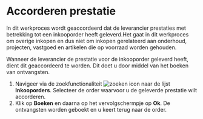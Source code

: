 # Accorderen prestatie

In dit werkproces wordt geaccordeerd dat de leverancier prestaties met betrekking tot een inkooporder heeft geleverd.Het gaat in dit werkproces om overige inkopen en dus niet om inkopen gerelateerd aan onderhoud, projecten, vastgoed en artikelen die op voorraad worden gehouden.

Wanneer de leverancier de prestatie voor de inkooporder geleverd heeft, dient dit geaccordeerd te worden. Dit doet u door middel van het boeken van ontvangsten. 

1. Navigeer via de zoekfunctionaliteit ![zoeken icon](/assets/images/zoeken.png "zoeken icon") naar de lijst **Inkooporders**. Selecteer de order waarvoor u de geleverde prestatie wilt accorderen. 
2. Klik op **Boeken** en daarna op het vervolgschermpje op **Ok**. De ontvangsten worden geboekt en u keert terug naar de order.
<!--stackedit_data:
eyJoaXN0b3J5IjpbNzY2OTk4ODQwLDEwNzc0MjExMDAsMTIxNz
czMzAxMiwtMTkyMjIxMTUxLDU5ODI2MzgwOSw0NzI5ODA1MDAs
LTcyMDMxOTQ0OSwtNzAzNTkzNDQzXX0=
-->